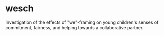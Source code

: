 # wesch
Investigation of the effects of "we"-framing on young children's senses of commitment, fairness, and helping towards a collaborative partner.

